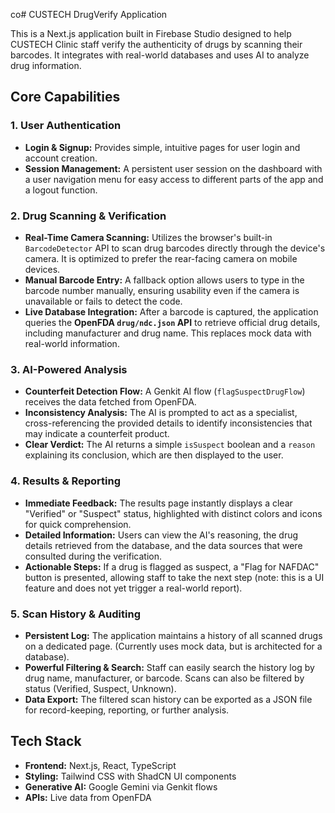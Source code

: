  co# CUSTECH DrugVerify Application

This is a Next.js application built in Firebase Studio designed to help CUSTECH Clinic staff verify the authenticity of drugs by scanning their barcodes. It integrates with real-world databases and uses AI to analyze drug information.

## Core Capabilities

### 1. User Authentication
- **Login & Signup:** Provides simple, intuitive pages for user login and account creation.
- **Session Management:** A persistent user session on the dashboard with a user navigation menu for easy access to different parts of the app and a logout function.

### 2. Drug Scanning & Verification
- **Real-Time Camera Scanning:** Utilizes the browser's built-in `BarcodeDetector` API to scan drug barcodes directly through the device's camera. It is optimized to prefer the rear-facing camera on mobile devices.
- **Manual Barcode Entry:** A fallback option allows users to type in the barcode number manually, ensuring usability even if the camera is unavailable or fails to detect the code.
- **Live Database Integration:** After a barcode is captured, the application queries the **OpenFDA `drug/ndc.json` API** to retrieve official drug details, including manufacturer and drug name. This replaces mock data with real-world information.

### 3. AI-Powered Analysis
- **Counterfeit Detection Flow:** A Genkit AI flow (`flagSuspectDrugFlow`) receives the data fetched from OpenFDA.
- **Inconsistency Analysis:** The AI is prompted to act as a specialist, cross-referencing the provided details to identify inconsistencies that may indicate a counterfeit product.
- **Clear Verdict:** The AI returns a simple `isSuspect` boolean and a `reason` explaining its conclusion, which are then displayed to the user.

### 4. Results & Reporting
- **Immediate Feedback:** The results page instantly displays a clear "Verified" or "Suspect" status, highlighted with distinct colors and icons for quick comprehension.
- **Detailed Information:** Users can view the AI's reasoning, the drug details retrieved from the database, and the data sources that were consulted during the verification.
- **Actionable Steps:** If a drug is flagged as suspect, a "Flag for NAFDAC" button is presented, allowing staff to take the next step (note: this is a UI feature and does not yet trigger a real-world report).

### 5. Scan History & Auditing
- **Persistent Log:** The application maintains a history of all scanned drugs on a dedicated page. (Currently uses mock data, but is architected for a database).
- **Powerful Filtering & Search:** Staff can easily search the history log by drug name, manufacturer, or barcode. Scans can also be filtered by status (Verified, Suspect, Unknown).
- **Data Export:** The filtered scan history can be exported as a JSON file for record-keeping, reporting, or further analysis.

## Tech Stack
- **Frontend:** Next.js, React, TypeScript
- **Styling:** Tailwind CSS with ShadCN UI components
- **Generative AI:** Google Gemini via Genkit flows
- **APIs:** Live data from OpenFDA
